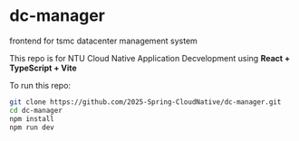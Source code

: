 # dc-manager
frontend for tsmc datacenter management system
 


This repo is for NTU Cloud Native Application Decvelopment using **React + TypeScript + Vite**


To run this repo:

```bash
git clone https://github.com/2025-Spring-CloudNative/dc-manager.git
cd dc-manager
npm install
npm run dev
````

